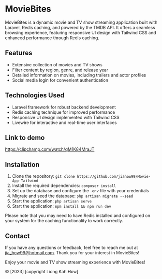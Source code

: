 <h1>MovieBites</h1>

<p>MovieBites is a dynamic movie and TV show streaming application built with Laravel, Redis caching, and powered by the TMDB API. It offers a seamless browsing experience, featuring responsive UI design with Tailwind CSS and enhanced performance through Redis caching.</p>

<h2>Features</h2>

<ul>
  <li>Extensive collection of movies and TV shows</li>
  <li>Filter content by region, genre, and release year</li>
  <li>Detailed information on movies, including trailers and actor profiles</li>
  <li>Social media login for convenient authentication</li>
</ul>

<h2>Technologies Used</h2>

<ul>
  <li>Laravel framework for robust backend development</li>
  <li>Redis caching technique for improved performance</li>
  <li>Responsive UI design implemented with Tailwind CSS</li>
  <li>Livewire for interactive and real-time user interfaces</li>
</ul>

<h2>Link to demo</h2>

<p><a href="https://clipchamp.com/watch/qM1K84MraJT">https://clipchamp.com/watch/qM1K84MraJT</a></p>

<h2>Installation</h2>

<ol>
  <li>Clone the repository: <code>git clone https://github.com/jiahow99/Movie-App-Tailwind</code></li>
  <li>Install the required dependencies: <code>composer install</code></li>
  <li>Set up the database and configure the <code>.env</code> file with your credentials</li>
  <li>Migrate and seed the database: <code>php artisan migrate --seed</code></li>
  <li>Start the application: <code>php artisan serve</code></li>
  <li>Start the application: <code>npm install && npm run dev</code></li>
</ol>

<p>Please note that you may need to have Redis installed and configured on your system for the caching functionality to work correctly.</p>


<h2>Contact</h2>

<p>If you have any questions or feedback, feel free to reach me out at <a href="mailto:email@example.com">jia_how99@hotmail.com</a>. Thank you for your interest in MovieBites!</p>



<p>Enjoy your movie and TV show streaming experience with MovieBites!</p>
© [2023] [copyright Liong Kah How]

